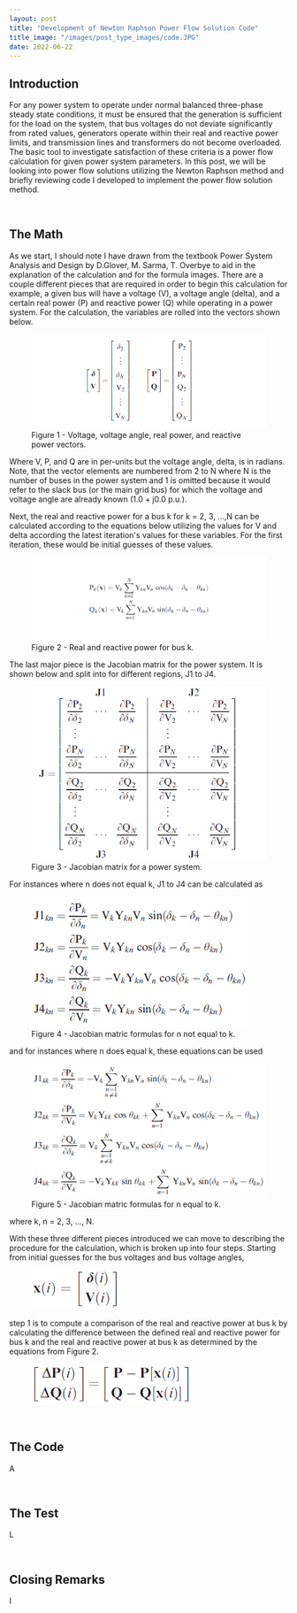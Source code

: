 ```yaml
---
layout: post
title: "Development of Newton Raphson Power Flow Solution Code"
title_image: "/images/post_type_images/code.JPG"
date: 2022-06-22
---
```

<section>
  <h2> Introduction </h2>
    <p>
      For any power system to operate under normal balanced three-phase steady state conditions, it must be ensured that the generation is sufficient for the load on the system, that bus voltages do not deviate significantly from rated values, generators operate within their real and reactive power limits, and transmission lines and transformers do not become overloaded. The basic tool to investigate satisfaction of these criteria is a power flow calculation for given power system parameters. In this post, we will be looking into power flow solutions utilizing the Newton Raphson method and briefly reviewing code I developed to implement the power flow solution method.
    </p>
</section>

<span><br></span>

<section>
  <h2> The Math </h2>
    <p>
      As we start, I should note I have drawn from the textbook Power System Analysis and Design by D.Glover, M. Sarma, T. Overbye to aid in the explanation of the calculation and for the formula images. There are a couple different pieces that are required in order to begin this calculation for example, a given bus will have a voltage (V), a voltage angle (delta), and a certain real power (P) and reactive power (Q) while operating in a power system. For the calculation, the variables are rolled into the vectors shown below.
    </p>
    <figure>
      <img src="/images/power_flow_solution_NR/V_delta_P_Q_vector.png" class="centered">
      <figcaption class="centered"> Figure 1 - Voltage, voltage angle, real power, and reactive power vectors.</figcaption>
    </figure>
    <p>
      Where V, P, and Q are in per-units but the voltage angle, delta, is in radians. Note, that the vector elements are numbered from 2 to N where N is the number of buses in the power system and 1 is omitted because it would refer to the slack bus (or the main grid bus) for which the voltage and voltage angle are already known (1.0 + j0.0 p.u.).
    </p>
    <p>
      Next, the real and reactive power for a bus k for k = 2, 3, ...,N can be calculated according to the equations below utilizing the values for V and delta according the latest iteration's values for these variables. For the first iteration, these would be initial guesses of these values.
    </p>
    <figure>
      <img src="/images/power_flow_solution_NR/bus_real_reactive_power_eqns.png" class="centered">
      <figcaption class="centered"> Figure 2 - Real and reactive power for bus k.</figcaption>
    </figure>
    <p>
      The last major piece is the Jacobian matrix for the power system. It is shown below and split into for different regions, J1 to J4.
    </p>
    <figure>
      <img src="/images/power_flow_solution_NR/jacobian.png" class="centered">
      <figcaption class="centered"> Figure 3 - Jacobian matrix for a power system.</figcaption>
    </figure>
    <p>
      For instances where n does not equal k, J1 to J4 can be calculated as
    </p>
    <figure>
      <img src="/images/power_flow_solution_NR/jacobian_n_does_not_equal_k.png" class="centered">
      <figcaption class="centered"> Figure 4 - Jacobian matric formulas for n not equal to k.</figcaption>
    </figure>
    <p>
      and for instances where n does equal k, these equations can be used
    </p>
    <figure>
      <img src="/images/power_flow_solution_NR/jacobian_n_equals_k.png" class="centered">
      <figcaption class="centered"> Figure 5 - Jacobian matric formulas for n equal to k.</figcaption>
    </figure>
    <p>
      where k, n = 2, 3, ..., N.
    </p>
    <p>
      With these three different pieces introduced we can move to describing the procedure for the calculation, which is broken up into four steps. Starting from initial guesses for the bus voltages and bus voltage angles,
    </p>
    <figure>
      <img src="/images/power_flow_solution_NR/initial_voltages.png">
    </figure>
    <p>
      step 1 is to compute a comparison of the real and reactive power at bus k by calculating the difference between the defined real and reactive power for bus k and the real and reactive power at bus k as determined by the equations from Figure 2.
    </p>
    <figure>
      <img src="/images/power_flow_solution_NR/delta_P_Q.png" class="centered">
    </figure>

</section>

<span><br></span>

<section>
  <h2> The Code </h2>
    <p>
      A
    </p>
</section>

<span><br></span>

<section>
  <h2> The Test </h2>
  <p>
    L
  </p>
</section>

<span><br></span>

<section>
  <h2> Closing Remarks </h2>
    <p>
      I
    </p>

</section>
